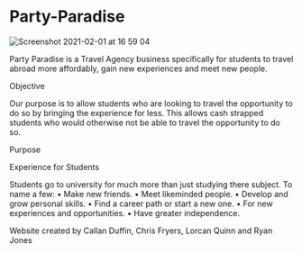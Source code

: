 # Party-Paradise
![Screenshot 2021-02-01 at 16 59 04](https://user-images.githubusercontent.com/36154051/111180069-953f0c80-85a4-11eb-8ac4-8d4071cf1581.png)


Party Paradise is a Travel Agency business specifically for students to travel abroad more affordably, gain new experiences and meet new people.

Objective

Our purpose is to allow students who are looking to travel the opportunity to do so by bringing the experience for less. This allows cash strapped students who would otherwise not be able to travel the opportunity to do so.

Purpose
 
Experience for Students

Students go to university for much more than just studying there subject. To name a few:
	•	Make new friends.
	•	Meet likeminded people.
	•	Develop and grow personal skills.
	•	Find a career path or start a new one.
	•	For new experiences and opportunities.
	•	Have greater independence.



Website created by Callan Duffin, Chris Fryers, Lorcan Quinn and Ryan Jones
